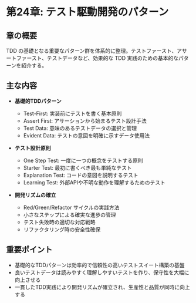 # 第24章: テスト駆動開発のパターン

## 章の概要
TDD の基礎となる重要なパターン群を体系的に整理。テストファースト、アサートファースト、テストデータなど、効果的な TDD 実践のための基本的なパターンを紹介する。

## 主な内容
- **基礎的TDDパターン**
  - Test-First: 実装前にテストを書く基本原則
  - Assert First: アサーションから始まるテスト設計手法
  - Test Data: 意味のあるテストデータの選択と管理
  - Evident Data: テストの意図を明確に示すデータ使用法

- **テスト設計原則**
  - One Step Test: 一度に一つの概念をテストする原則
  - Starter Test: 最初に書くべき最も単純なテスト
  - Explanation Test: コードの意図を説明するテスト
  - Learning Test: 外部APIや不明な動作を理解するためのテスト

- **開発リズムの確立**
  - Red/Green/Refactor サイクルの実践方法
  - 小さなステップによる確実な進歩の管理
  - テスト失敗時の適切な対応戦略
  - リファクタリング時の安全性確保

## 重要ポイント
- 基礎的なTDDパターンは効率的で信頼性の高いテストスイート構築の基盤
- 良いテストデータは読みやすく理解しやすいテストを作り、保守性を大幅に向上させる
- 一貫したTDD実践により開発リズムが確立され、生産性と品質が同時に向上する
